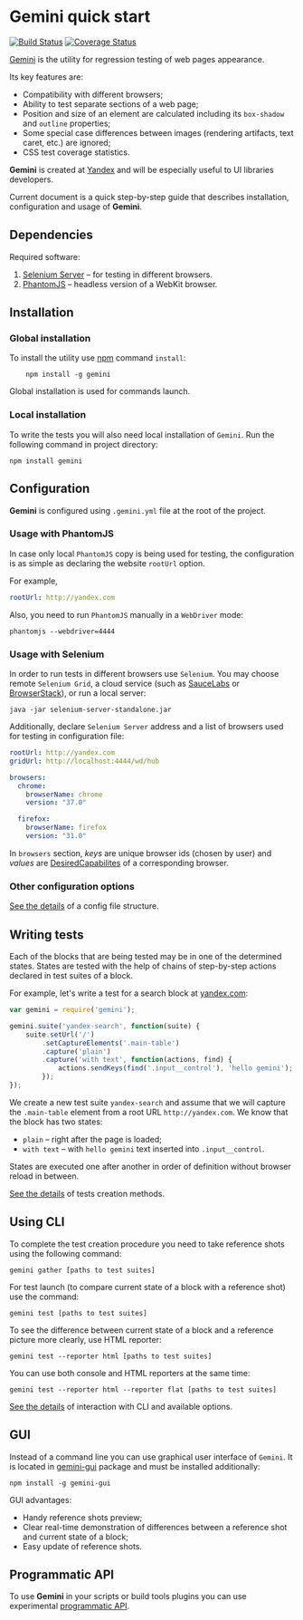 Gemini quick start
=======

[![Build Status](https://travis-ci.org/bem/gemini.svg?branch=master)](https://travis-ci.org/bem/gemini)
[![Coverage Status](https://img.shields.io/coveralls/bem/gemini.svg)](https://coveralls.io/r/bem/gemini)

[Gemini](https://github.com/bem/gemini) is the utility for regression testing of web pages appearance.

Its key features are:

* Compatibility with different browsers;
* Ability to test separate sections of a web page;
* Position and size of an element are calculated including its `box-shadow` and `outline` properties;
* Some special case differences between images (rendering artifacts, text caret, etc.) are ignored;
* CSS test coverage statistics.

**Gemini** is created at [Yandex](http://www.yandex.com/) and will be especially
useful to UI libraries developers.

Current document is a quick step-by-step guide that describes installation, configuration and usage of **Gemini**.

## Dependencies

Required software:

1. [Selenium Server](http://docs.seleniumhq.org/download/) – for testing in different browsers.
2. [PhantomJS](http://phantomjs.org/) – headless version of a WebKit browser.

## Installation
### Global installation

To install the utility use [npm](https://www.npmjs.org/) command `install`:

```
    npm install -g gemini
```
Global installation is used for commands launch.

### Local installation

To write the tests you will also need local installation of `Gemini`. Run the following command in project directory:

```
npm install gemini
```


## Configuration

**Gemini** is configured using `.gemini.yml` file at the root of the project.

### Usage with PhantomJS
In case only local `PhantomJS` copy is being used for testing, the configuration is as simple as declaring the website `rootUrl` option.

For example,

```yaml
rootUrl: http://yandex.com
```

Also, you need to run `PhantomJS` manually in a `WebDriver` mode:

```
phantomjs --webdriver=4444
```

### Usage with Selenium

In order to run tests in different browsers use `Selenium`. You may choose remote `Selenium Grid`, a cloud service (such as [SauceLabs](http://saucelabs.com/) or [BrowserStack](http://www.browserstack.com/)), or run a local server:

```
java -jar selenium-server-standalone.jar
```
Additionally, declare `Selenium Server` address and a list of browsers used for testing in configuration file:

```yaml
rootUrl: http://yandex.com
gridUrl: http://localhost:4444/wd/hub

browsers:
  chrome:
    browserName: chrome
    version: "37.0"

  firefox:
    browserName: firefox
    version: "31.0"

```

In `browsers` section, *keys* are unique browser ids (chosen by user) and *values* are [DesiredCapabilites](https://code.google.com/p/selenium/wiki/DesiredCapabilities) of a corresponding browser.

### Other configuration options
[See the details](doc/config.md) of a config file structure.

## Writing tests

Each of the blocks that are being tested may be in one of the determined states. States are tested with the help of chains of step-by-step actions declared in test suites of a block.

For example, let's write a test for a search block at [yandex.com](http://www.yandex.com):

```javascript
var gemini = require('gemini');

gemini.suite('yandex-search', function(suite) {
    suite.setUrl('/')
        .setCaptureElements('.main-table')
        .capture('plain')
        .capture('with text', function(actions, find) {
            actions.sendKeys(find('.input__control'), 'hello gemini');
        });
});
```

We create a new test suite `yandex-search` and assume that we will capture the `.main-table` element from a root URL `http://yandex.com`. We know that the block has two states:

* `plain` – right after the page is loaded;
* `with text` – with `hello gemini` text inserted into `.input__control`.

States are executed one after another in order of definition without browser reload in between.

[See the details](doc/tests.md) of tests creation methods.

## Using CLI

To complete the test creation procedure you need to take reference shots using the following command:

```
gemini gather [paths to test suites]
```
For test launch (to compare current state of a block with a reference shot) use the command:

```
gemini test [paths to test suites]
```

To see the difference between current state of a block and a reference picture more clearly, use HTML reporter:

```
gemini test --reporter html [paths to test suites]
```

You can use both console and HTML reporters at the same time:

```
gemini test --reporter html --reporter flat [paths to test suites]
```

[See the details](doc/commands.md) of interaction with CLI and available options.

## GUI

Instead of a command line you can use graphical user interface of `Gemini`. It is located in
[gemini-gui](https://github.com/bem/gemini-gui) package and must be installed additionally:

```
npm install -g gemini-gui
```

GUI advantages:
* Handy reference shots preview;
* Clear real-time demonstration of differences between a reference shot and current state of a block;
* Easy update of reference shots.

## Programmatic API

To use **Gemini** in your scripts or build tools plugins you can use experimental
[programmatic API](doc/programmatic-api.md).
